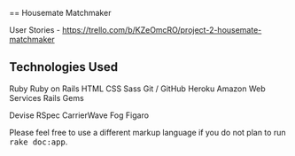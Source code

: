 == Housemate Matchmaker

User Stories - https://trello.com/b/KZeOmcRO/project-2-housemate-matchmaker

<h2>Technologies Used</h2>

Ruby
Ruby on Rails
HTML
CSS
Sass
Git / GitHub
Heroku
Amazon Web Services
Rails Gems

Devise
RSpec
CarrierWave
Fog
Figaro


Please feel free to use a different markup language if you do not plan to run
<tt>rake doc:app</tt>.
